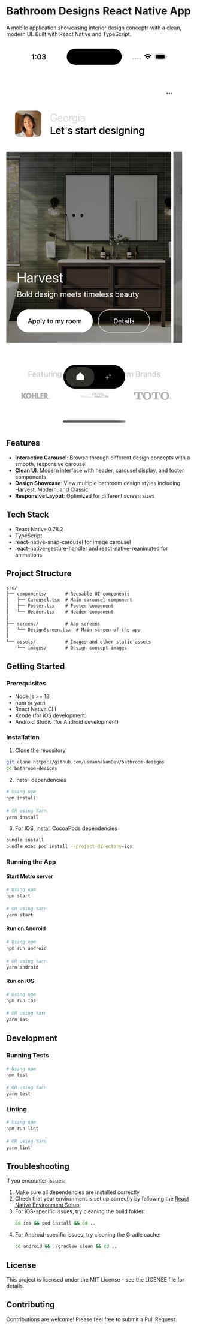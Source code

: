 # Bathroom Designs React Native App

A mobile application showcasing interior design concepts with a clean, modern UI. Built with React Native and TypeScript.

![App Screenshot](./screenshots/app.png)

## Features

- **Interactive Carousel**: Browse through different design concepts with a smooth, responsive carousel
- **Clean UI**: Modern interface with header, carousel display, and footer components
- **Design Showcase**: View multiple bathroom design styles including Harvest, Modern, and Classic
- **Responsive Layout**: Optimized for different screen sizes

## Tech Stack

- React Native 0.78.2
- TypeScript
- react-native-snap-carousel for image carousel
- react-native-gesture-handler and react-native-reanimated for animations

## Project Structure

```
src/
├── components/       # Reusable UI components
│   ├── Carousel.tsx  # Main carousel component
│   ├── Footer.tsx    # Footer component
│   └── Header.tsx    # Header component
│
├── screens/          # App screens
│   └── DesignScreen.tsx  # Main screen of the app
│
└── assets/           # Images and other static assets
    └── images/       # Design concept images
```

## Getting Started

### Prerequisites

- Node.js >= 18
- npm or yarn
- React Native CLI
- Xcode (for iOS development)
- Android Studio (for Android development)

### Installation

1. Clone the repository

```sh
git clone https://github.com/usmanhakamDev/bathroom-designs
cd bathroom-designs
```

2. Install dependencies

```sh
# Using npm
npm install

# OR using Yarn
yarn install
```

3. For iOS, install CocoaPods dependencies

```sh
bundle install
bundle exec pod install --project-directory=ios
```

### Running the App

#### Start Metro server

```sh
# Using npm
npm start

# OR using Yarn
yarn start
```

#### Run on Android

```sh
# Using npm
npm run android

# OR using Yarn
yarn android
```

#### Run on iOS

```sh
# Using npm
npm run ios

# OR using Yarn
yarn ios
```

## Development

### Running Tests

```sh
# Using npm
npm test

# OR using Yarn
yarn test
```

### Linting

```sh
# Using npm
npm run lint

# OR using Yarn
yarn lint
```

## Troubleshooting

If you encounter issues:

1. Make sure all dependencies are installed correctly
2. Check that your environment is set up correctly by following the [React Native Environment Setup](https://reactnative.dev/docs/environment-setup)
3. For iOS-specific issues, try cleaning the build folder:
   ```sh
   cd ios && pod install && cd ..
   ```
4. For Android-specific issues, try cleaning the Gradle cache:
   ```sh
   cd android && ./gradlew clean && cd ..
   ```

## License

This project is licensed under the MIT License - see the LICENSE file for details.

## Contributing

Contributions are welcome! Please feel free to submit a Pull Request.
